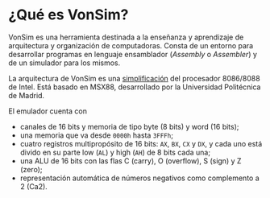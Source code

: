 # ¿Qué es VonSim?

VonSim es una herramienta destinada a la enseñanza y aprendizaje de arquitectura y organización de computadoras. Consta de un entorno para desarrollar programas en lenguaje ensamblador (_Assembly_ o _Assembler_) y de un simulador para los mismos.

La arquitectura de VonSim es una [simplificación](/diferencias-con-la-realidad) del procesador 8086/8088 de Intel. Está basado en MSX88, desarrollado por la Universidad Politécnica de Madrid.

El emulador cuenta con
- canales de 16 bits y memoria de tipo byte (8 bits) y word (16 bits);
- una memoria que va desde `0000h` hasta `3FFFh`;
- cuatro registros multipropósito de 16 bits: `AX`, `BX`, `CX` y `DX`, y cada uno está divido en su parte low (`AL`) y high (`AH`) de 8 bits cada una;
- una ALU de 16 bits con las flas C (carry), O (overflow), S (sign) y Z (zero);
- representación automática de números negativos como complemento a 2 (Ca2).